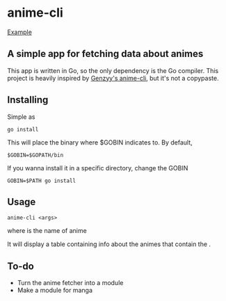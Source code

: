 # anime-cli

[Example](photos/example.png)

## A simple app for fetching data about animes

This app is written in Go, so the only dependency is the Go compiler. 
This project is heavily inspired by [Genzyy's anime-cli](https://github.com/genzyy/anime-cli), but it's not a copypaste.

## Installing
Simple as 
```
go install
```

This will place the binary where $GOBIN indicates to.
By default,
```
$GOBIN=$GOPATH/bin 
```

If you wanna install it in a specific directory, change the GOBIN
```
GOBIN=$PATH go install
```

## Usage

```
anime-cli <args>
```
where <args> is the name of anime

It will display a table containing info about the animes that contain the <args>.

## To-do

- Turn the anime fetcher into a module
- Make a module for manga